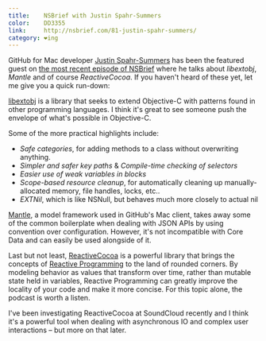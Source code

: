 ```yaml
---
title:    NSBrief with Justin Spahr-Summers
color:    DD3355
link:     http://nsbrief.com/81-justin-spahr-summers/
category: ❤ing
---
```


GitHub for Mac developer [Justin Spahr-Summers][jspahrsummers] has been the
featured guest on [the most recent episode of NSBrief][nsbrief] where he talks
about _libextobj_, _Mantle_ and of course _ReactiveCocoa_. If you haven't heard
of these yet, let me give you a quick run-down:

[libextobj] is a library that seeks to extend Objective-C with patterns found in
other programming languages. I think it's great to see someone push the envelope
of what's possible in Objective-C.

Some of the more practical highlights include:

* _Safe categories_, for adding methods to a class without
  overwriting anything.
* _Simpler and safer key paths_ &  _Compile-time checking of selectors_
* _Easier use of weak variables in blocks_
* _Scope-based resource cleanup_, for automatically cleaning up manually-
  allocated memory, file handles, locks, etc..
* _EXTNil_, which is like NSNull, but behaves much more closely to actual nil

[Mantle], a model framework used in GitHub's Mac client, takes away some of the
common boilerplate when dealing with JSON APIs by using convention over
configuration. However, it's not incompatible with Core Data and can easily be
used alongside of it.

Last but not least, [ReactiveCocoa] is a powerful library that brings the
concepts of [Reactive Programming][frp] to the land of rounded corners. By
modeling behavior as values that transform over time, rather than mutable state
held in variables, Reactive Programming can greatly improve the locality of your
code and make it more concise.
For this topic alone, the podcast is worth a listen.

I've been investigating ReactiveCocoa at SoundCloud recently and I think it's a
powerful tool when dealing with asynchronous IO and complex user interactions –
but more on that later.

[jspahrsummers]: https://github.com/jspahrsummers
[nsbrief]: http://nsbrief.com/81-justin-spahr-summers/
[libextobj]: https://github.com/jspahrsummers/libextobjc
[mantle]: https://github.com/github/Mantle
[reactivecocoa]: https://github.com/github/ReactiveCocoa
[frp]: http://en.wikipedia.org/wiki/Functional_reactive_programming
